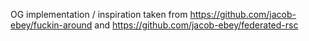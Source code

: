OG implementation / inspiration taken from https://github.com/jacob-ebey/fuckin-around and https://github.com/jacob-ebey/federated-rsc

